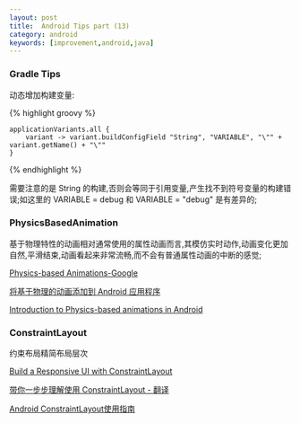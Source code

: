 ```yaml
---
layout: post
title:  Android Tips part (13)
category: android
keywords: [improvement,android,java]
---
```


### Gradle Tips

动态增加构建变量:

{% highlight groovy %}

    applicationVariants.all {
        variant -> variant.buildConfigField "String", "VARIABLE", "\"" + variant.getName() + "\""
    }

{% endhighlight %}

需要注意的是 String 的构建,否则会等同于引用变量,产生找不到符号变量的构建错误;如这里的 VARIABLE = debug 和 VARIABLE = "debug" 是有差异的;

### PhysicsBasedAnimation

基于物理特性的动画相对通常使用的属性动画而言,其模仿实时动作,动画变化更加自然,平滑结束,动画看起来非常流畅,而不会有普通属性动画的中断的感觉;


[Physics-based Animations-Google](https://developer.android.com/guide/topics/graphics/physics-based-animation.html)

[将基于物理的动画添加到 Android 应用程序](https://code.tutsplus.com/zh-hans/tutorials/adding-physics-based-animations-to-android-apps--cms-29053)

[Introduction to Physics-based animations in Android](https://medium.com/@richa.khanna/introduction-to-physics-based-animations-in-android-1be27e468835)

### ConstraintLayout

约束布局精简布局层次

[Build a Responsive UI with ConstraintLayout](https://developer.android.com/training/constraint-layout/index.html)

[带你一步步理解使用 ConstraintLayout - 翻译](http://www.jianshu.com/p/793f76cf9fea)

[Android ConstraintLayout使用指南](http://blog.coderclock.com/2017/04/09/android/android-constraintlayout/)
